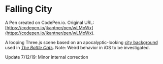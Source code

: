 # Falling City

A Pen created on CodePen.io. Original URL: [https://codepen.io/jkantner/pen/wLMoWx](https://codepen.io/jkantner/pen/wLMoWx).

A looping Three.js scene based on an apocalyptic-looking [city background](https://youtu.be/2YSfG_nIQ2k?t=6) used in [*The Battle Cats*](https://en.wikipedia.org/wiki/The_Battle_Cats). Note: Weird behavior in iOS to be investigated.

Update 7/12/19: Minor internal correction